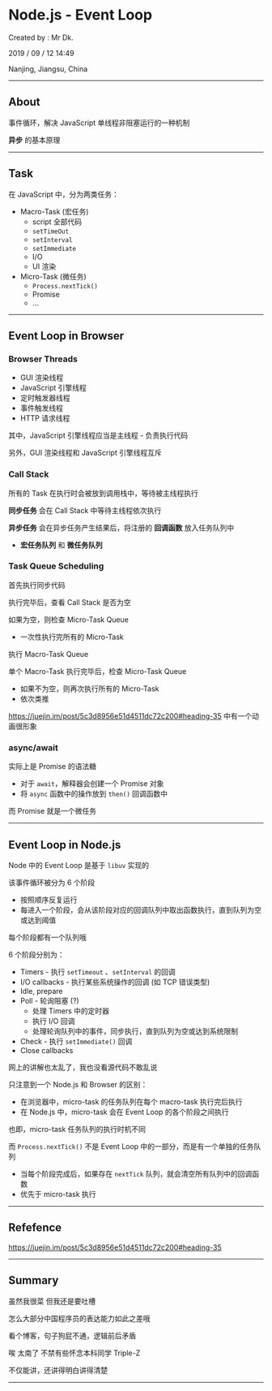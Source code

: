 # Node.js - Event Loop

Created by : Mr Dk.

2019 / 09 / 12 14:49

Nanjing, Jiangsu, China

---

## About

事件循环，解决 JavaScript 单线程非阻塞运行的一种机制

__异步__ 的基本原理

---

## Task

在 JavaScript 中，分为两类任务：

* Macro-Task (宏任务)
  * script 全部代码
  * `setTimeOut`
  * `setInterval`
  * `setImmediate`
  * I/O
  * UI 渲染
* Micro-Task (微任务)
  * `Process.nextTick()`
  * Promise
  * ...

---

## Event Loop in Browser

### Browser Threads

* GUI 渲染线程
* JavaScript 引擎线程
* 定时触发器线程
* 事件触发线程
* HTTP 请求线程

其中，JavaScript 引擎线程应当是主线程 - 负责执行代码

另外，GUI 渲染线程和 JavaScript 引擎线程互斥

### Call Stack

所有的 Task 在执行时会被放到调用栈中，等待被主线程执行

__同步任务__ 会在 Call Stack 中等待主线程依次执行

__异步任务__ 会在异步任务产生结果后，将注册的 __回调函数__ 放入任务队列中

* __宏任务队列__ 和 __微任务队列__

### Task Queue Scheduling

首先执行同步代码

执行完毕后，查看 Call Stack 是否为空

如果为空，则检查 Micro-Task Queue

* 一次性执行完所有的 Micro-Task

执行 Macro-Task Queue

单个 Macro-Task 执行完毕后，检查 Micro-Task Queue

* 如果不为空，则再次执行所有的 Micro-Task
* 依次类推

https://juejin.im/post/5c3d8956e51d4511dc72c200#heading-35 中有一个动画很形象

### async/await

实际上是 Promise 的语法糖

* 对于 `await`，解释器会创建一个 Promise 对象
* 将 `async` 函数中的操作放到 `then()` 回调函数中

而 Promise 就是一个微任务

---

## Event Loop in Node.js

Node 中的 Event Loop 是基于 `libuv` 实现的

该事件循环被分为 6 个阶段

* 按照顺序反复运行
* 每进入一个阶段，会从该阶段对应的回调队列中取出函数执行，直到队列为空或达到阈值

每个阶段都有一个队列哦

6 个阶段分别为：

* Timers - 执行 `setTimeout` 、`setInterval` 的回调
* I/O callbacks - 执行某些系统操作的回调 (如 TCP 错误类型)
* Idle, prepare
* Poll - 轮询阻塞 (?)
  * 处理 Timers 中的定时器
  * 执行 I/O 回调
  * 处理轮询队列中的事件，同步执行，直到队列为空或达到系统限制
* Check - 执行 `setImmediate()` 回调
* Close callbacks

网上的讲解也太乱了，我也没看源代码不敢乱说

只注意到一个 Node.js 和 Browser 的区别：

* 在浏览器中，micro-task 的任务队列在每个 macro-task 执行完后执行
* 在 Node.js 中，micro-task 会在 Event Loop 的各个阶段之间执行

也即，micro-task 任务队列的执行时机不同

而 `Process.nextTick()` 不是 Event Loop 中的一部分，而是有一个单独的任务队列

* 当每个阶段完成后，如果存在 `nextTick` 队列，就会清空所有队列中的回调函数
* 优先于 micro-task 执行

---

## Refefence

https://juejin.im/post/5c3d8956e51d4511dc72c200#heading-35

---

## Summary

虽然我很菜 但我还是要吐槽

怎么大部分中国程序员的表达能力如此之差哦

看个博客，句子狗屁不通，逻辑前后矛盾

唉 太南了 不禁有些怀念本科同学 Triple-Z

不仅能讲，还讲得明白讲得清楚

---

